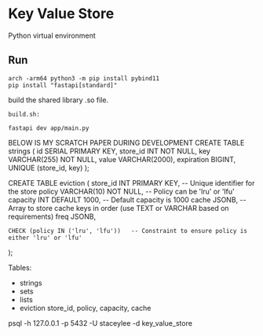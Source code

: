 # Key Value Store


Python virtual environment


## Run
```
arch -arm64 python3 -m pip install pybind11
pip install "fastapi[standard]"
```

build the shared library .so file. 
```
build.sh: 
```

```
fastapi dev app/main.py
```


BELOW IS MY SCRATCH PAPER DURING DEVELOPMENT
CREATE TABLE strings (
    id SERIAL PRIMARY KEY,
    store_id INT NOT NULL,
    key VARCHAR(255) NOT NULL,
    value VARCHAR(2000),
    expiration BIGINT,
    UNIQUE (store_id, key)
);

CREATE TABLE eviction (
    store_id INT PRIMARY KEY,          -- Unique identifier for the store
    policy VARCHAR(10) NOT NULL,       -- Policy can be 'lru' or 'lfu'
    capacity INT DEFAULT 1000,         -- Default capacity is 1000
    cache JSONB,                      -- Array to store cache keys in order (use TEXT or VARCHAR based on requirements)
    freq JSONB,

    CHECK (policy IN ('lru', 'lfu'))   -- Constraint to ensure policy is either 'lru' or 'lfu'
);

Tables:
- strings
- sets
- lists
- eviction
store_id, policy, capacity, cache


psql -h 127.0.0.1 -p 5432 -U staceylee -d key_value_store
